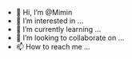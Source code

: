 - 👋 Hi, I’m @Mimin
- 👀 I’m interested in ...
- 🌱 I’m currently learning ...
- 💞️ I’m looking to collaborate on ...
- 📫 How to reach me ...

<!---
Mimin/Mimin is a ✨ special ✨ repository because its `README.md` (this file) appears on your GitHub profile.
You can click the Preview link to take a look at your changes.
--->
